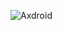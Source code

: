 ![Axdroid](https://cdn.discordapp.com/attachments/834845271367614516/879358366755983430/Screenshot_2021-08-23_2.27.38_PM.png)



































